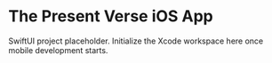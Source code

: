 # The Present Verse iOS App

SwiftUI project placeholder. Initialize the Xcode workspace here once mobile development starts.
